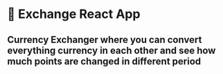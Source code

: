 # 💱 Exchange React App
## Currency Exchanger where you can convert everything currency in each other and see how much points are changed in different period
